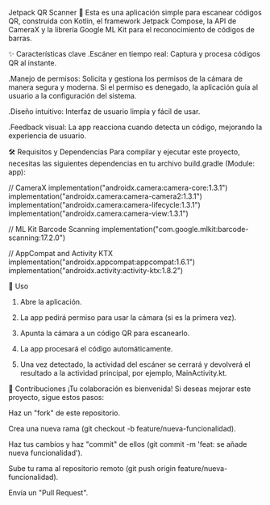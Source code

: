 Jetpack QR Scanner 📱
Esta es una aplicación simple para escanear códigos QR, construida con Kotlin, el framework Jetpack Compose, la API de CameraX y la librería Google ML Kit para el reconocimiento de códigos de barras.

✨ Características clave
.Escáner en tiempo real: Captura y procesa códigos QR al instante.

.Manejo de permisos: Solicita y gestiona los permisos de la cámara de manera segura y moderna. Si el permiso es denegado, la aplicación guía al usuario a la configuración del sistema.

.Diseño intuitivo: Interfaz de usuario limpia y fácil de usar.

.Feedback visual: La app reacciona cuando detecta un código, mejorando la experiencia de usuario.

🛠️ Requisitos y Dependencias
Para compilar y ejecutar este proyecto, necesitas las siguientes dependencias en tu archivo build.gradle (Module: app):

// CameraX
implementation("androidx.camera:camera-core:1.3.1")
implementation("androidx.camera:camera-camera2:1.3.1")
implementation("androidx.camera:camera-lifecycle:1.3.1")
implementation("androidx.camera:camera-view:1.3.1")

// ML Kit Barcode Scanning
implementation("com.google.mlkit:barcode-scanning:17.2.0")

// AppCompat and Activity KTX
implementation("androidx.appcompat:appcompat:1.6.1")
implementation("androidx.activity:activity-ktx:1.8.2")

🚀 Uso
1) Abre la aplicación.

2) La app pedirá permiso para usar la cámara (si es la primera vez).

3) Apunta la cámara a un código QR para escanearlo.

4) La app procesará el código automáticamente.

5) Una vez detectado, la actividad del escáner se cerrará y devolverá el resultado a la actividad principal, por ejemplo, MainActivity.kt.

🤝 Contribuciones
¡Tu colaboración es bienvenida! Si deseas mejorar este proyecto, sigue estos pasos:

Haz un "fork" de este repositorio.

Crea una nueva rama (git checkout -b feature/nueva-funcionalidad).

Haz tus cambios y haz "commit" de ellos (git commit -m 'feat: se añade nueva funcionalidad').

Sube tu rama al repositorio remoto (git push origin feature/nueva-funcionalidad).

Envía un "Pull Request".